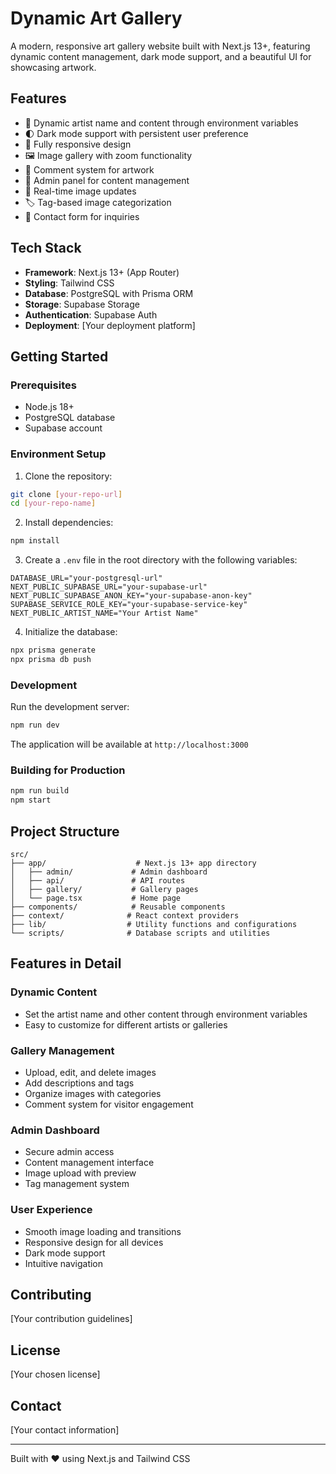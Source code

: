 # Dynamic Art Gallery

A modern, responsive art gallery website built with Next.js 13+, featuring dynamic content management, dark mode support, and a beautiful UI for showcasing artwork.

## Features

- 🎨 Dynamic artist name and content through environment variables
- 🌓 Dark mode support with persistent user preference
- 📱 Fully responsive design
- 🖼️ Image gallery with zoom functionality
- 💬 Comment system for artwork
- 🔐 Admin panel for content management
- 🔄 Real-time image updates
- 🏷️ Tag-based image categorization
- 📝 Contact form for inquiries

## Tech Stack

- **Framework**: Next.js 13+ (App Router)
- **Styling**: Tailwind CSS
- **Database**: PostgreSQL with Prisma ORM
- **Storage**: Supabase Storage
- **Authentication**: Supabase Auth
- **Deployment**: [Your deployment platform]

## Getting Started

### Prerequisites

- Node.js 18+ 
- PostgreSQL database
- Supabase account

### Environment Setup

1. Clone the repository:
```bash
git clone [your-repo-url]
cd [your-repo-name]
```

2. Install dependencies:
```bash
npm install
```

3. Create a `.env` file in the root directory with the following variables:
```env
DATABASE_URL="your-postgresql-url"
NEXT_PUBLIC_SUPABASE_URL="your-supabase-url"
NEXT_PUBLIC_SUPABASE_ANON_KEY="your-supabase-anon-key"
SUPABASE_SERVICE_ROLE_KEY="your-supabase-service-key"
NEXT_PUBLIC_ARTIST_NAME="Your Artist Name"
```

4. Initialize the database:
```bash
npx prisma generate
npx prisma db push
```

### Development

Run the development server:
```bash
npm run dev
```

The application will be available at `http://localhost:3000`

### Building for Production

```bash
npm run build
npm start
```

## Project Structure

```
src/
├── app/                    # Next.js 13+ app directory
│   ├── admin/             # Admin dashboard
│   ├── api/               # API routes
│   ├── gallery/           # Gallery pages
│   └── page.tsx           # Home page
├── components/            # Reusable components
├── context/              # React context providers
├── lib/                  # Utility functions and configurations
└── scripts/              # Database scripts and utilities
```

## Features in Detail

### Dynamic Content
- Set the artist name and other content through environment variables
- Easy to customize for different artists or galleries

### Gallery Management
- Upload, edit, and delete images
- Add descriptions and tags
- Organize images with categories
- Comment system for visitor engagement

### Admin Dashboard
- Secure admin access
- Content management interface
- Image upload with preview
- Tag management system

### User Experience
- Smooth image loading and transitions
- Responsive design for all devices
- Dark mode support
- Intuitive navigation

## Contributing

[Your contribution guidelines]

## License

[Your chosen license]

## Contact

[Your contact information]

---
Built with ❤️ using Next.js and Tailwind CSS
